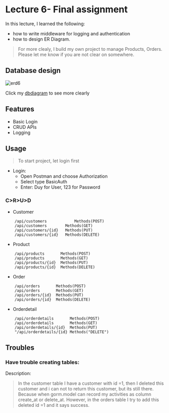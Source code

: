 # Lecture 6- Final assignment
In this lecture, I learned the following:
* how to write middleware for logging and authentication
* how to design ER Diagram.
> For more clealy, I build my own project to manage Products, Orders.
Please let me know if you are not clear on somewhere.
## Database design 

![erd6](https://user-images.githubusercontent.com/44527223/130604872-018291af-c9f4-4afa-a733-4fd9ae46c5e7.png)

Click my [dbdiagram](https://dbdiagram.io/d/61244f236dc2bb6073b80b93)  to see more clearly   

## Features
* Basic Login
* CRUD APIs
* Logging

## Usage
> To start project, let login first

* Login: 
  * Open Postman and choose Authorization
  * Select type BasicAuth
  * Enter: Duy for User, 123 for Password 
### C>R>U>D 
* Customer
```t
    /api/customers            Methods(POST)
	/api/customers        Methods(GET)
	/api/customers/{id}   Methods(PUT)
	/api/customers/{id}   Methods(DELETE)
```
  * Product
```t
	/api/products       Methods(POST)
	/api/products       Methods(GET)
	/api/products/{id}  Methods(PUT)
	/api/products/{id}  Methods(DELETE)
```
  * Order
```t
	/api/orders       Methods(POST)
	/api/orders       Methods(GET)
	/api/orders/{id}  Methods(PUT)
	/api/orders/{id}  Methods(DELETE)
```
  * Orderdetail
```t
	/api/orderdetails       Methods(POST)
	/api/orderdetails       Methods(GET)
	/api/orderdetails/{id}  Methods(PUT)
	"/api/orderdetails/{id} Methods("DELETE")
```


## Troubles
### Have trouble creating tables: 
Description:
>In the customer table I have a customer with id =1, then I deleted this customer and i can not  to return this customer, but its still there. Because when gorm.model can record my  activities as column create_at or delete_at. However, in the orders table I try to add this deleted  id =1 and it says success.
